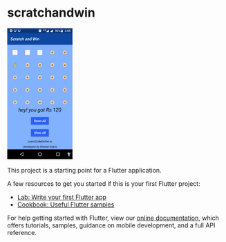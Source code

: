 # scratchandwin

<img src="https://github.com/shivanigupta19/User-Interface-Random/blob/master/Images/Scratch%20and%20win.jpeg?raw=false" width="30%">&nbsp;&nbsp;&nbsp;&nbsp;&nbsp;

This project is a starting point for a Flutter application.

A few resources to get you started if this is your first Flutter project:

- [Lab: Write your first Flutter app](https://flutter.dev/docs/get-started/codelab)
- [Cookbook: Useful Flutter samples](https://flutter.dev/docs/cookbook)

For help getting started with Flutter, view our
[online documentation](https://flutter.dev/docs), which offers tutorials,
samples, guidance on mobile development, and a full API reference.
